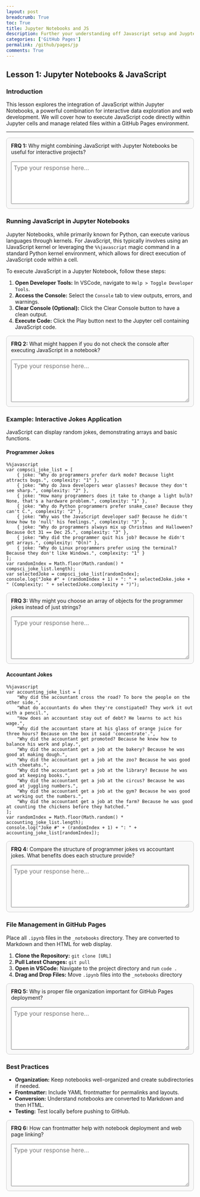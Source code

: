 ```yaml
---
layout: post
breadcrumb: True
toc: True
title: Jupyter Notebooks and JS
description: Further your understanding off Javascript setup and Juypter Notebooks. This lesson will test all your understanding, with questions for you to type responses. 
categories: ['GitHub Pages']
permalink: /github/pages/jp
comments: True
---
```


<h2>Lesson 1: Jupyter Notebooks & JavaScript</h2>

<h3>Introduction</h3>
<p>
This lesson explores the integration of JavaScript within Jupyter Notebooks, a powerful combination for interactive data exploration and web development. 
We will cover how to execute JavaScript code directly within Jupyter cells and manage related files within a GitHub Pages environment.
</p>

<hr>

<div class="frq-box">
  <b>FRQ 1:</b> Why might combining JavaScript with Jupyter Notebooks be useful for interactive projects?<br><br>
  <textarea rows="5" style="width:100%;" placeholder="Type your response here..."></textarea>
</div>

<h3>Running JavaScript in Jupyter Notebooks</h3>
<p>
Jupyter Notebooks, while primarily known for Python, can execute various languages through kernels. 
For JavaScript, this typically involves using an IJavaScript kernel or leveraging the <code>%%javascript</code> magic command in a standard Python kernel environment, 
which allows for direct execution of JavaScript code within a cell.
</p>

<p>To execute JavaScript in a Jupyter Notebook, follow these steps:</p>
<ol>
<li><b>Open Developer Tools:</b> In VSCode, navigate to <code>Help > Toggle Developer Tools</code>.</li>
<li><b>Access the Console:</b> Select the <code>Console</code> tab to view outputs, errors, and warnings.</li>
<li><b>Clear Console (Optional):</b> Click the Clear Console button to have a clean output.</li>
<li><b>Execute Code:</b> Click the Play button next to the Jupyter cell containing JavaScript code.</li>
</ol>

<div class="frq-box">
  <b>FRQ 2:</b> What might happen if you do not check the console after executing JavaScript in a notebook?<br><br>
  <textarea rows="5" style="width:100%;" placeholder="Type your response here..."></textarea>
</div>

<h3>Example: Interactive Jokes Application</h3>
<p>
JavaScript can display random jokes, demonstrating arrays and basic functions.
</p>

<h4>Programmer Jokes</h4>
<pre><code>%%javascript
var compsci_joke_list = [
    { joke: "Why do programmers prefer dark mode? Because light attracts bugs.", complexity: "1" },
    { joke: "Why do Java developers wear glasses? Because they don't see sharp.", complexity: "2" },
    { joke: "How many programmers does it take to change a light bulb? None, that's a hardware problem.", complexity: "1" },
    { joke: "Why do Python programmers prefer snake_case? Because they can't C.", complexity: "2" },
    { joke: "Why was the JavaScript developer sad? Because he didn't know how to 'null' his feelings.", complexity: "3" },
    { joke: "Why do programmers always mix up Christmas and Halloween? Because Oct 31 == Dec 25.", complexity: "3" },
    { joke: "Why did the programmer quit his job? Because he didn't get arrays.", complexity: "O(n)" },
    { joke: "Why do Linux programmers prefer using the terminal? Because they don't like Windows.", complexity: "1" }
];
var randomIndex = Math.floor(Math.random() * compsci_joke_list.length);
var selectedJoke = compsci_joke_list[randomIndex];
console.log("Joke #" + (randomIndex + 1) + ": " + selectedJoke.joke + " (Complexity: " + selectedJoke.complexity + ")");
</code></pre>

<div class="frq-box">
  <b>FRQ 3:</b> Why might you choose an array of objects for the programmer jokes instead of just strings?<br><br>
  <textarea rows="5" style="width:100%;" placeholder="Type your response here..."></textarea>
</div>

<h4>Accountant Jokes</h4>
<pre><code>%%javascript
var accounting_joke_list = [
    "Why did the accountant cross the road? To bore the people on the other side.",
    "What do accountants do when they're constipated? They work it out with a pencil.",
    "How does an accountant stay out of debt? He learns to act his wage.",
    "Why did the accountant stare at his glass of orange juice for three hours? Because on the box it said 'concentrate'.",
    "Why did the accountant get promoted? Because he knew how to balance his work and play.",
    "Why did the accountant get a job at the bakery? Because he was good at making dough.",
    "Why did the accountant get a job at the zoo? Because he was good with cheetahs.",
    "Why did the accountant get a job at the library? Because he was good at keeping books.",
    "Why did the accountant get a job at the circus? Because he was good at juggling numbers.",
    "Why did the accountant get a job at the gym? Because he was good at working out the numbers.",
    "Why did the accountant get a job at the farm? Because he was good at counting the chickens before they hatched."
];
var randomIndex = Math.floor(Math.random() * accounting_joke_list.length);
console.log("Joke #" + (randomIndex + 1) + ": " + accounting_joke_list[randomIndex]);
</code></pre>

<div class="frq-box">
  <b>FRQ 4:</b> Compare the structure of programmer jokes vs accountant jokes. What benefits does each structure provide?<br><br>
  <textarea rows="5" style="width:100%;" placeholder="Type your response here..."></textarea>
</div>

<h3>File Management in GitHub Pages</h3>
<p>
Place all <code>.ipynb</code> files in the <code>_notebooks</code> directory. 
They are converted to Markdown and then HTML for web display.
</p>

<ol>
<li><b>Clone the Repository:</b> <code>git clone [URL]</code></li>
<li><b>Pull Latest Changes:</b> <code>git pull</code></li>
<li><b>Open in VSCode:</b> Navigate to the project directory and run <code>code .</code></li>
<li><b>Drag and Drop Files:</b> Move <code>.ipynb</code> files into the <code>_notebooks</code> directory</li>
</ol>

<div class="frq-box">
  <b>FRQ 5:</b> Why is proper file organization important for GitHub Pages deployment?<br><br>
  <textarea rows="5" style="width:100%;" placeholder="Type your response here..."></textarea>
</div>

<h3>Best Practices</h3>
<ul>
<li><b>Organization:</b> Keep notebooks well-organized and create subdirectories if needed.</li>
<li><b>Frontmatter:</b> Include YAML frontmatter for permalinks and layouts.</li>
<li><b>Conversion:</b> Understand notebooks are converted to Markdown and then HTML.</li>
<li><b>Testing:</b> Test locally before pushing to GitHub.</li>
</ul>

<div class="frq-box">
  <b>FRQ 6:</b> How can frontmatter help with notebook deployment and web page linking?<br><br>
  <textarea rows="5" style="width:100%;" placeholder="Type your response here..."></textarea>
</div>

<style>
.frq-box {
  border: 1px solid #ccc;
  padding: 12px;
  border-radius: 8px;
  margin: 15px 0;
  background: #f9f9f9;
}
textarea {
  font-family: inherit;
  font-size: 1rem;
  padding: 6px;
}
</style>

<script>
// Auto-save FRQ responses into localStorage
document.addEventListener("DOMContentLoaded", () => {
  document.querySelectorAll(".frq-box textarea").forEach((textarea, index) => {
    const key = "frq_answer_" + index;

    // Load saved value if it exists
    const saved = localStorage.getItem(key);
    if (saved) {
      textarea.value = saved;
    }

    // Save on input
    textarea.addEventListener("input", () => {
      localStorage.setItem(key, textarea.value);
    });
  });
});
</script>